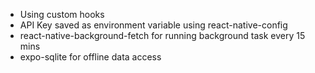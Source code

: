 - Using custom hooks
- API Key saved as environment variable using react-native-config
- react-native-background-fetch for running background task every 15 mins
- expo-sqlite for offline data access